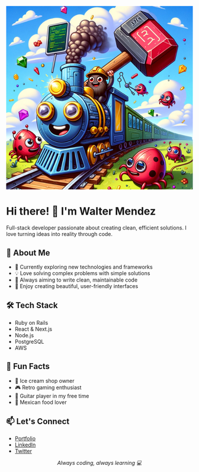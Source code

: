 <div align="center">
  <img src="https://github.com/soywaltermendez/soywaltermendez/raw/main/profile.jpg" alt="Ruby Software Engineer">
</div>

# Hi there! 👋 I'm Walter Mendez

Full-stack developer passionate about creating clean, efficient solutions. I love turning ideas into reality through code.

## 🚀 About Me
- 🌱 Currently exploring new technologies and frameworks
- 💡 Love solving complex problems with simple solutions
- 🎯 Always aiming to write clean, maintainable code
- 🎨 Enjoy creating beautiful, user-friendly interfaces

## 🛠️ Tech Stack
- Ruby on Rails
- React & Next.js
- Node.js
- PostgreSQL
- AWS

## 🌟 Fun Facts
- 🍦 Ice cream shop owner
- 🎮 Retro gaming enthusiast
- 🎸 Guitar player in my free time
- 🌮 Mexican food lover

## 📫 Let's Connect
- [Portfolio](https://waltermendez.dev)
- [LinkedIn](https://linkedin.com/in/soywaltermendez)
- [Twitter](https://twitter.com/soywaltermendez)

<div align="center">
  <em>Always coding, always learning 💻</em>
</div>
